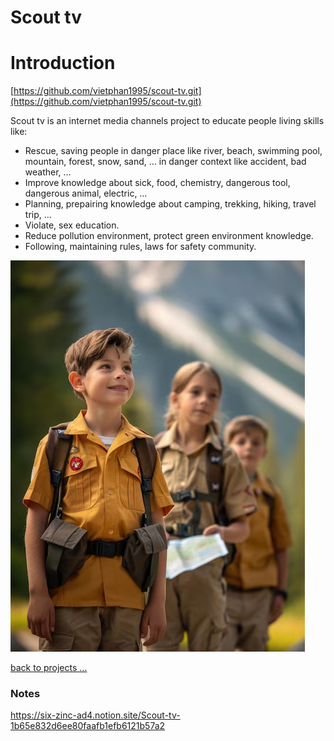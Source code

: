 # Scout tv

# Introduction

[https://github.com/vietphan1995/scout-tv.git](https://github.com/vietphan1995/scout-tv.git)

Scout tv is an internet media channels project to educate people living skills like:

- Rescue, saving people in danger place like river, beach, swimming pool, mountain, forest, snow, sand, … in danger context like accident, bad weather, …
- Improve knowledge about sick, food, chemistry, dangerous tool, dangerous animal, electric, …
- Planning, prepairing knowledge about camping, trekking, hiking, travel trip, …
- Violate, sex education.
- Reduce pollution environment, protect green environment knowledge.
- Following, maintaining rules, laws for safety community.

![image.png](image.png)

[back to projects …](https://github.com/vietphan1995/projects)

### Notes
https://six-zinc-ad4.notion.site/Scout-tv-1b65e832d6ee80faafb1efb6121b57a2
